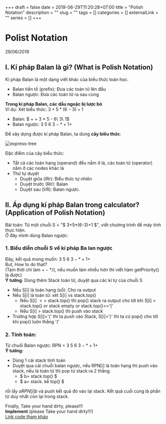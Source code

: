 +++ 
draft = false
date = 2019-06-29T11:20:28+07:00
title = "Polish Notation"
description = ""
slug = "" 
tags = []
categories = []
externalLink = ""
series = []
+++

# Polist Notation
29/06/2019

## I. Kí pháp Balan là gì? (What is Polish Notation)
Kí pháp Balan là một dạng viết khác của biểu thức toán học.  

- Balan tiền tố (prefix): Đưa các toán tử lên đầu  
- Balan ngược: Đưa các toán tử ra sau cùng  
  
**Trong kí pháp Balan, các dấu ngoặc bị lược bỏ**  
Ví dụ: Xét biểu thức: $3 + 5*(6-3) + 1$  

- Balan: $ + + 3 * 5 - 6\ 3\ 1$  
- Balan ngược:  $3\ 5\ 6\ 3 - * + 1 +$  

Để xây dựng được kí pháp Balan, ta dùng **cây biểu thức**:  

![express-tree](/imgs/express-tree.jpg)

Đặc điểm của cây biểu thức:

- Tất cả các toán hạng (operand) đều nằm ở lá, các toán tử (operator) nằm ở các nodes khác lá  
- Thứ tự duyệt  
    + Duyệt giữa (lRr): Biểu thức tự nhiên  
    + Duyệt trước (Rlr): Balan  
    + Duyệt sau (lrR): Balan ngược.  


## II. Áp dụng kí pháp Balan trong calculator? (Application of Polish Notation)

Bài toán: Từ một chuỗi S = "$ 3+5*(6-3)+1 $", viết chương trình để máy tính thực hiện.  
Ở đây mình dùng Balan ngược:  

### 1. Biểu diễn chuỗi S về kí pháp Ba lan ngược  
Đây, kết quả mong muốn: $3\ 5\ 6\ 3 - * + 1 +$  
But, How to do that?  
(Tạm thời chỉ làm $+-*/$), nếu muốn làm nhiều hơn thì viết hàm getPriority() là được)    
**Ý tưởng**: Dùng thêm Stack toán tử, duyệt qua các kí tự của chuỗi S  

- Nếu S[i] là toán hạng (số): Cho ra output  
- Nếu S[i] là toán tử: xét S[i] vs stack.top()  
    + Nếu S[i] $<=$ stack.top() thì pop() stack ra output cho tới khi S[i] > stack.top() or stack empty or stack.top()=='('  
    + Nếu S[i] > stack.top() thì push vào stack  
- Trường hợp S[i]='(' thì ta push vào Stack, S[i]=')' thì ta cứ pop() cho tới khi pop() luôn thằng '('    

### 2. Tính toán:  
Từ chuối Balan ngược: RPN = $3\ 5\ 6\ 3 - * + 1 +$  
**Ý tưởng:**  

- Dùng 1 cái stack tính toán  
- Duỵệt qua cái chuỗi balan ngược, nếu RPN[i] là toán hạng thì push vào stack, nếu là toán tử thì pop từ stack ra 2 thằng.  
    + $ b= stack.top() $  
    + $ a= stack. kề top() $  

rồi lấy $a RPN[i] b$ và push kết quả đó vào lại stack. Kết quả cuối cùng là phần tử duy nhất còn lại trong stack. 
  
Finally, Take your hand dirty, please!!!   
**Implement** (please Take your hand dirty!!!)  
[Link code tham khảo](https://pastebin.com/keM7n2LN)
